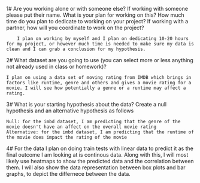1# Are you working alone or with someone else? If working with someone please put their name.
    What is your plan for working on this? How much time do you plan to dedicate to working on your project? If working with a partner, how will you coordinate to work on the project?

        I plan on working by myself and I plan on dedicating 10-20 hours for my project, or however much time is needed to make sure my data is clean and I can grab a conclusion for my hypothesis.


2# What dataset are you going to use (you can select more or less anything not already used in class or homework)? 

    I plan on using a data set of moving rating from IMDB which brings in factors like runtime, genre and others and gives a movie rating for a movie. I will see how potentially a genre or a runtime may affect a rating.

3# What is your starting hypothesis about the data? Create a null hypothesis and an alternative hypothesis as follows

    Null: for the imbd dataset, I am predicting that the genre of the movie doesn't have an affect on the overall movie rating
    Alternative: for the imbd dataset, I am predicting that the runtime of the movie does impact the rating of the movie

4# For the data I plan on doing train tests with linear data to predict it as the final outcome I am looking at is continous data. Along with this, I will most likely use heatmaps to show the predicted data and the correlation between them. I will also show the data representation between box plots and bar graphs, to depict the differnece between the data.

